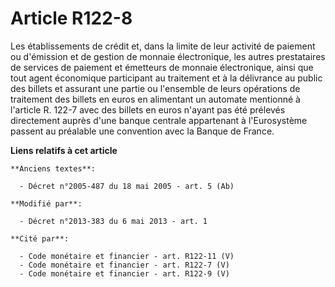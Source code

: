 # Article R122-8

Les établissements de crédit et, dans la limite de leur activité de paiement ou d'émission et de gestion de monnaie
électronique, les autres prestataires de services de paiement et émetteurs de monnaie électronique, ainsi que tout agent
économique participant au traitement et à la délivrance au public des billets et assurant une partie ou l'ensemble de leurs
opérations de traitement des billets en euros en alimentant un automate mentionné à l'article R. 122-7 avec des billets en
euros n'ayant pas été prélevés directement auprès d'une banque centrale appartenant à l'Eurosystème passent au préalable une
convention avec la Banque de France.

**Liens relatifs à cet article**

	**Anciens textes**:

	  - Décret n°2005-487 du 18 mai 2005 - art. 5 (Ab)

	**Modifié par**:

	  - Décret n°2013-383 du 6 mai 2013 - art. 1

	**Cité par**:

	  - Code monétaire et financier - art. R122-11 (V)
	  - Code monétaire et financier - art. R122-7 (V)
	  - Code monétaire et financier - art. R122-9 (V)
